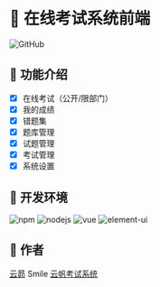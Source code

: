 # 🎈 在线考试系统前端

![GitHub](https://img.shields.io/github/license/Yun-Mao/OnlineExamFront)

## 🍕 功能介绍

- [x] 在线考试（公开/限部门）
- [x] 我的成绩
- [x] 错题集
- [x] 题库管理
- [x] 试题管理
- [x] 考试管理
- [x] 系统设置

## 🍤 开发环境

![npm](https://img.shields.io/badge/npm-6.14.13-blue)
![nodejs](https://img.shields.io/badge/Node.js-14.17.3-yellow)
![vue](https://img.shields.io/badge/Vue-2.6.14-red)
![element-ui](https://img.shields.io/badge/ElementUI-2.15.3-green)

## 🍪 作者

[云昴](https://github.com/Yun-Mao) Smile [云帆考试系统](https://gitee.com/davz/yf-exam-lite)
